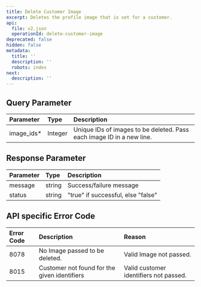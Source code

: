 ```yaml
---
title: Delete Customer Image
excerpt: Deletes the profile image that is set for a customer.
api:
  file: v2.json
  operationId: delete-customer-image
deprecated: false
hidden: false
metadata:
  title: ''
  description: ''
  robots: index
next:
  description: ''
---
```

## Query Parameter

| Parameter    | Type    | Description                                                           |
| :----------- | :------ | :-------------------------------------------------------------------- |
| image\_ids\* | Integer | Unique IDs of images to be deleted. Pass each image ID in a new line. |

## Response Parameter

| Parameter | Type   | Description                        |
| :-------- | :----- | :--------------------------------- |
| message   | string | Success/failure message            |
| status    | string | "true" if successful, else "false" |

## API specific Error Code

| Error Code | Description                                  | Reason                                 |
| :--------- | :------------------------------------------- | :------------------------------------- |
| 8078       | No Image passed to be deleted.               | Valid Image not passed.                |
| 8015       | Customer not found for the given identifiers | Valid customer identifiers not passed. |